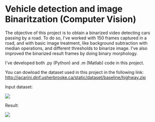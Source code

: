 # Vehicle detection and image Binaritzation (Computer Vision)
The objective of this project is to obtain a binarized video detecting cars passing by a road. To do so, I've worked with 150 frames captured in a road, and with basic image treatment, like background subtraction with median operations, and different thresholds to binarize image. I've also improved the binarized result frames by doing binary morphology.

I've developed both .py (Python) and .m (Matlab) code in this project.

You can dowload the dataset used in this project in the following link: http://jacarini.dinf.usherbrooke.ca/static/dataset/baseline/highway.zip

Input dataset:

![](https://media.giphy.com/media/Fhj9QENmiacoPtmlxQ/giphy.gif)


Result:

![](https://media.giphy.com/media/pANqDwHakrMp3f7B9L/giphy.gif)

